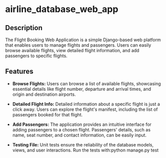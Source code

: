 # airline_database_web_app

## Description

The Flight Booking Web Application is a simple Django-based web platform that enables users to manage flights and passengers. Users can easily browse available flights, view detailed flight information, and add passengers to specific flights.

## Features

- **Browse Flights:** Users can browse a list of available flights, showcasing essential details like flight number, departure and arrival times, and origin and destination airports.

- **Detailed Flight Info:** Detailed information about a specific flight is just a click away. Users can explore the flight's manifest, including the list of passengers booked for that flight.

- **Add Passengers:** The application provides an intuitive interface for adding passengers to a chosen flight. Passengers' details, such as name, seat number, and contact information, can be easily input.

-  **Testing File:** Unit tests ensure the reliability of the database models, views, and user interactions. Run the tests with:python manage.py test

